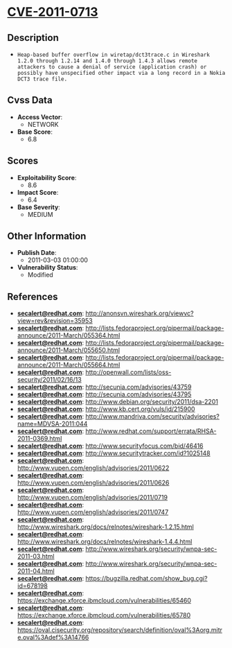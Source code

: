 
# [CVE-2011-0713](https://cve.mitre.org/cgi-bin/cvename.cgi?name=CVE-2011-0713)

## Description

- `Heap-based buffer overflow in wiretap/dct3trace.c in Wireshark 1.2.0 through 1.2.14 and 1.4.0 through 1.4.3 allows remote attackers to cause a denial of service (application crash) or possibly have unspecified other impact via a long record in a Nokia DCT3 trace file.`

## Cvss Data

- **Access Vector**:
  - NETWORK
- **Base Score**:
  - 6.8

## Scores

- **Exploitability Score**:
  - 8.6
- **Impact Score**:
  - 6.4
- **Base Severity**:
  - MEDIUM

## Other Information

- **Publish Date**:
  - 2011-03-03 01:00:00
- **Vulnerability Status**:
  - Modified

## References

- **secalert@redhat.com**: http://anonsvn.wireshark.org/viewvc?view=rev&revision=35953
- **secalert@redhat.com**: http://lists.fedoraproject.org/pipermail/package-announce/2011-March/055364.html
- **secalert@redhat.com**: http://lists.fedoraproject.org/pipermail/package-announce/2011-March/055650.html
- **secalert@redhat.com**: http://lists.fedoraproject.org/pipermail/package-announce/2011-March/055664.html
- **secalert@redhat.com**: http://openwall.com/lists/oss-security/2011/02/16/13
- **secalert@redhat.com**: http://secunia.com/advisories/43759
- **secalert@redhat.com**: http://secunia.com/advisories/43795
- **secalert@redhat.com**: http://www.debian.org/security/2011/dsa-2201
- **secalert@redhat.com**: http://www.kb.cert.org/vuls/id/215900
- **secalert@redhat.com**: http://www.mandriva.com/security/advisories?name=MDVSA-2011:044
- **secalert@redhat.com**: http://www.redhat.com/support/errata/RHSA-2011-0369.html
- **secalert@redhat.com**: http://www.securityfocus.com/bid/46416
- **secalert@redhat.com**: http://www.securitytracker.com/id?1025148
- **secalert@redhat.com**: http://www.vupen.com/english/advisories/2011/0622
- **secalert@redhat.com**: http://www.vupen.com/english/advisories/2011/0626
- **secalert@redhat.com**: http://www.vupen.com/english/advisories/2011/0719
- **secalert@redhat.com**: http://www.vupen.com/english/advisories/2011/0747
- **secalert@redhat.com**: http://www.wireshark.org/docs/relnotes/wireshark-1.2.15.html
- **secalert@redhat.com**: http://www.wireshark.org/docs/relnotes/wireshark-1.4.4.html
- **secalert@redhat.com**: http://www.wireshark.org/security/wnpa-sec-2011-03.html
- **secalert@redhat.com**: http://www.wireshark.org/security/wnpa-sec-2011-04.html
- **secalert@redhat.com**: https://bugzilla.redhat.com/show_bug.cgi?id=678198
- **secalert@redhat.com**: https://exchange.xforce.ibmcloud.com/vulnerabilities/65460
- **secalert@redhat.com**: https://exchange.xforce.ibmcloud.com/vulnerabilities/65780
- **secalert@redhat.com**: https://oval.cisecurity.org/repository/search/definition/oval%3Aorg.mitre.oval%3Adef%3A14766
